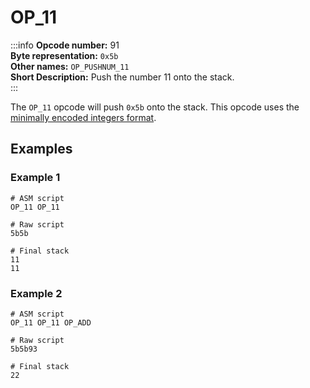 # OP_11
:::info
**Opcode number:** 91  
**Byte representation:** `0x5b`  
**Other names:** `OP_PUSHNUM_11`  
**Short Description:** Push the number 11 onto the stack.  
:::

The `OP_11` opcode will push `0x5b` onto the stack. This opcode uses the [minimally encoded integers format](../script/numbers.md#minimally-encoded-integers).

## Examples
### Example 1
```shell
# ASM script
OP_11 OP_11

# Raw script
5b5b

# Final stack
11
11
```

### Example 2
```shell
# ASM script
OP_11 OP_11 OP_ADD

# Raw script
5b5b93

# Final stack
22
```
